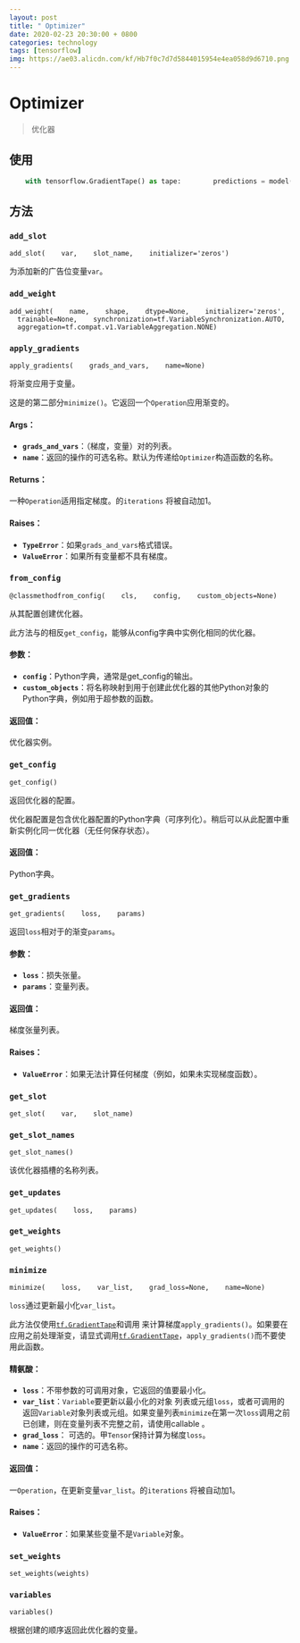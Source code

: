 ```yaml
---
layout: post
title: " Optimizer"
date: 2020-02-23 20:30:00 + 0800
categories: technology
tags: [tensorflow]
img: https://ae03.alicdn.com/kf/Hb7f0c7d7d5844015954e4ea058d9d6710.png
---
```


# Optimizer

> 优化器

## 使用

```python
    with tensorflow.GradientTape() as tape:        predictions = model(images)        loss = loss_object(labels, predictions)    gradients = tape.gradient(loss, model.trainable_variables)    optimizer.apply_gradients(zip(gradients, model.trainable_variables))
```

## 方法

### `add_slot`

```
add_slot(    var,    slot_name,    initializer='zeros')
```

为添加新的广告位变量`var`。

### `add_weight`

```
add_weight(    name,    shape,    dtype=None,    initializer='zeros',    trainable=None,    synchronization=tf.VariableSynchronization.AUTO,    aggregation=tf.compat.v1.VariableAggregation.NONE)
```

### `apply_gradients`

```
apply_gradients(    grads_and_vars,    name=None)
```

将渐变应用于变量。

这是的第二部分`minimize()`。它返回一个`Operation`应用渐变的。

#### Args：

-   **`grads_and_vars`**：（梯度，变量）对的列表。
-   **`name`**：返回的操作的可选名称。默认为传递给`Optimizer`构造函数的名称。

#### Returns：

一种`Operation`适用指定梯度。的`iterations` 将被自动加1。

#### Raises：

-   **`TypeError`**：如果`grads_and_vars`格式错误。
-   **`ValueError`**：如果所有变量都不具有梯度。

### `from_config`

```
@classmethodfrom_config(    cls,    config,    custom_objects=None)
```

从其配置创建优化器。

此方法与的相反`get_config`，能够从config字典中实例化相同的优化器。

#### 参数：

-   **`config`**：Python字典，通常是get_config的输出。
-   **`custom_objects`**：将名称映射到用于创建此优化器的其他Python对象的Python字典，例如用于超参数的函数。

#### 返回值：

优化器实例。

### `get_config`

```
get_config()
```

返回优化器的配置。

优化器配置是包含优化器配置的Python字典（可序列化）。稍后可以从此配置中重新实例化同一优化器（无任何保存状态）。

#### 返回值：

Python字典。

### `get_gradients`

```
get_gradients(    loss,    params)
```

返回`loss`相对于的渐变`params`。

#### 参数：

-   **`loss`**：损失张量。
-   **`params`**：变量列表。

#### 返回值：

梯度张量列表。

#### Raises：

-   **`ValueError`**：如果无法计算任何梯度（例如，如果未实现梯度函数）。

### `get_slot`

```
get_slot(    var,    slot_name)
```

### `get_slot_names`

```
get_slot_names()
```

该优化器插槽的名称列表。

### `get_updates`

```
get_updates(    loss,    params)
```

### `get_weights`

```
get_weights()
```

### `minimize`

```
minimize(    loss,    var_list,    grad_loss=None,    name=None)
```

`loss`通过更新最小化`var_list`。

此方法仅使用[`tf.GradientTape`](https://www.tensorflow.org/api_docs/python/tf/GradientTape)和调用 来计算梯度`apply_gradients()`。如果要在应用之前处理渐变，请显式调用[`tf.GradientTape`](https://www.tensorflow.org/api_docs/python/tf/GradientTape)，`apply_gradients()`而不要使用此函数。

#### 精氨酸：

-   **`loss`**：不带参数的可调用对象，它返回的值要最小化。
-   **`var_list`**：`Variable`要更新以最小化的对象 列表或元组`loss`，或者可调用的返回`Variable`对象列表或元组。如果变量列表`minimize`在第一次`loss`调用之前已创建，则在变量列表不完整之前，请使用callable 。
-   **`grad_loss`**： 可选的。甲`Tensor`保持计算为梯度`loss`。
-   **`name`**：返回的操作的可选名称。

#### 返回值：

一`Operation`，在更新变量`var_list`。的`iterations` 将被自动加1。

#### Raises：

-   **`ValueError`**：如果某些变量不是`Variable`对象。

### `set_weights`

```
set_weights(weights)
```

### `variables`

```
variables()
```

根据创建的顺序返回此优化器的变量。